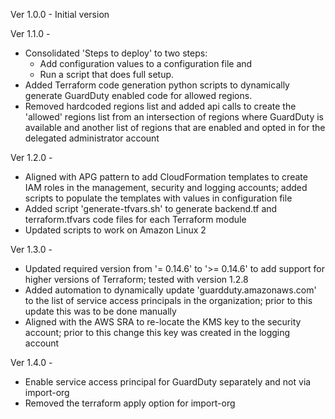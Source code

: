Ver 1.0.0 - Initial version

Ver 1.1.0 - 
 - Consolidated 'Steps to deploy' to two steps:
    - Add configuration values to a configuration file and 
    - Run a script that does full setup. 
 - Added Terraform code generation python scripts to dynamically generate GuardDuty enabled code for allowed regions. 
 - Removed hardcoded regions list and added api calls to create the 'allowed' regions list from an intersection of regions where GuardDuty is available and another list of regions that are enabled and opted in for the delegated administrator account

Ver 1.2.0 - 
- Aligned with APG pattern to add CloudFormation templates to create IAM roles in the management, security and logging accounts; added scripts to populate the templates with values in configuration file
- Added script 'generate-tfvars.sh' to generate backend.tf and terraform.tfvars code files for each Terraform module
- Updated scripts to work on Amazon Linux 2

Ver 1.3.0 - 
- Updated required version from '= 0.14.6' to '>= 0.14.6' to add support for higher versions of Terraform; tested with version 1.2.8
- Added automation to dynamically update 'guardduty.amazonaws.com' to the list of service access principals in the organization; prior to this update this was to be done manually
- Aligned with the AWS SRA to re-locate the KMS key to the security account; prior to this change this key was created in the logging account

Ver 1.4.0 -
- Enable service access principal for GuardDuty separately and not via import-org
- Removed the terraform apply option for import-org
